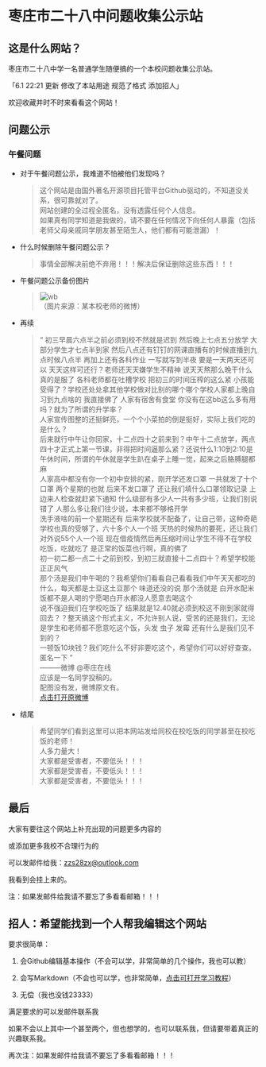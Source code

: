 # 枣庄市二十八中问题收集公示站

## 这是什么网站？

枣庄市二十八中学一名普通学生随便搞的一个本校问题收集公示站。

「6.1 22:21 更新 修改了本站用途 规范了格式 添加招人」

欢迎收藏并时不时来看看这个网站！

## 问题公示

### 午餐问题

* 对于午餐问题公示，我难道不怕被他们发现吗？  
  > 这个网站是由国外著名开源项目托管平台Github驱动的，不知道没关系，很可靠就对了。  
  > 网站创建的全过程全匿名，没有透露任何个人信息。  
  > 如果真有同学知道是我做的，请不要在任何情况下向任何人暴露（包括老师父母亲戚同学朋友甚至陌生人，他们都有可能泄漏）！  
* 什么时候删除午餐问题公示？  
  > 事情全部解决前绝不弃用！！！解决后保证删除这些东西！！！  
* 午餐问题公示备份图片  
  > ![wb](https://thumbsnap.com/i/rA58NVJW.jpg)  
  > （图片来源：某本校老师的微博）  
* 再续  
  > “ 初三早晨六点半之前必须到校不然就是迟到 然后晚上七点五分放学 大部分学生才七点半到家 然后八点还有钉钉的网课直播有的时候直播到九点时候八点半 再加上还有各科作业 一写就写到半夜 要是一天两天还可以 天天这样可还行？老师还天天嫌学生不精神  说天天熬那么晚干什么  
  > 真的是服了  各科老师都在吐槽学校 把初三的时间压榨的这么紧 小孩能受得了？学校还处处拿其他学校做对比别的哪个哪个学校人家都上晚自习到九点啥的 我直接佛了 人家有宿舍有食堂 你没有在这bb这么多有用吗？就为了所谓的升学率？  
  > 人家宣传图整的还挺鲜亮，一个个小菜拍的倒是挺好，实际上我们吃的是什么？  
  > 后来就行中午让你回家，十二点四十之前来到？中午十二点放学，两点四十才正式上第一节课，非得把时间逼那么紧？还说什么1:10到2:10是午休时间，所谓的午休就是学生趴在桌子上睡一觉，起来之后胳膊腿都麻  
  > 人家高中都没有你一个初中安排的紧，刚开学还发口罩 一共就发了十个口罩 两个星期的也就 后来不发口罩了 还让我们填什么口罩领取记录 上边来人检查就赶紧下通知 什么级部有多少人一共有多少班，让我们别说错了 人那么多让我们往少说，本来都不够格开学  
  > 洗手液啥的前一个星期还有 后来学校就不配备了，让自己带，这种奇葩学校也真的受够了，六十多个人一个班 天热的时候热的要死，还让我们对外说55个人一个班 现在借疫情然后再压缩时间让学生不得不在学校吃饭，吃就吃了 是正常的饭菜也行啊，真的佛了  
  > 初一初二都一点二十之前到校，到初三就直接十二点四十？希望学校能正正风气  
  > 那个汤是我们中午喝的？我希望你们看看自己看看我们中午天天都吃的什么，每天都是土豆这土豆那个 味道还没的说 那个汤就是 白开水配米饭都不是人喝的宁愿喝白开水都没人愿意去喝这个  
  > 说不强迫我们在学校吃饭了 结果就是12.40就必须到校这不刚到家就得回去？？整天搞这个形式主义，不允许别人说，受苦的还是我们，无论是学生和老师都不愿意吃这个饭，头发 虫子 发霉 还有什么是我们见不到的？  
  > 一顿饭10块钱？我们吃什么不好非要吃这个，希望你们可以好好查查。匿名一下 ”  
  >    ———微博 @枣庄在线  
  >    应该是一名同学投稿的。  
  >    配图没有发，微博原文有。  
  >    [点击打开原微博](https://weibo.com/1371163915/J4uOODPMu)  
* 结尾  
  > 希望同学们看到这里可以把本网站发给同校在校吃饭的同学甚至在校吃饭的老师！  
  > 人多力量大！  
  > 大家都是受害者，不要低头！！！  
  > 大家都是受害者，不要低头！！！  
  > 大家都是受害者，不要低头！！！  

## 最后

大家有要往这个网站上补充出现的问题更多内容的

或添加更多我校不合理行为的

可以发邮件给我：zzs28zx@outlook.com

我看到会挂上来的。

注：如果发邮件给我请不要忘了多看看邮箱！！！

## 招人：希望能找到一个人帮我编辑这个网站

要求很简单：

1. 会Github编辑基本操作（不会可以学，非常简单的几个操作，我也可以教）

2. 会写Markdown（不会也可以学，也非常简单，[点击可打开学习教程](https://www.runoob.com/markdown/md-tutorial.html)）

3. 无偿（我也没钱23333）

满足要求的可以发邮件联系我

如果不会以上其中一个甚至两个，但也想学的，也可以联系我，但请要带着真正的兴趣联系我。

再次注：如果发邮件给我请不要忘了多看看邮箱！！！
